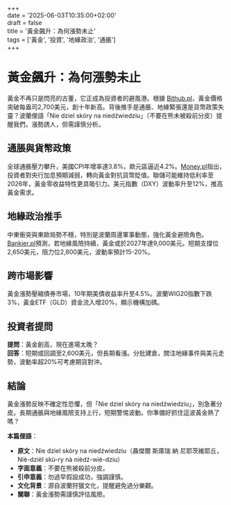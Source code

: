 +++  
date = '2025-06-03T10:35:00+02:00'  
draft = false  
title = '黃金飆升：為何漲勢未止'  
tags = ['黃金', '投資', '地緣政治', '通脹']  
+++

# 黃金飆升：為何漲勢未止

黃金不再只是閃亮的古董，它正成為投資者的避風港。根據 [Bithub.pl](https://bithub.pl/metale-szlachetne/zloto-w-gore-tak-wysoko-dawno-juz-nie-bylo/)，黃金價格突破每盎司2,700美元，創十年新高。背後推手是通脹、地緣緊張還是貨幣政策失靈？波蘭俚語「Nie dziel skóry na niedźwiedziu」（不要在熊未被殺前分皮）提醒我們，漲勢誘人，但需謹慎分析。

## 通脹與貨幣政策
全球通脹壓力攀升，美國CPI年增率達3.8%，歐元區逼近4.2%。[Money.pl](https://www.money.pl/gospodarka/ceny-zlota-rosna-oto-przyczyny-7163364359711456a.html)指出，投資者對央行加息預期減弱，轉向黃金對抗貨幣貶值。聯儲可能維持低利率至2026年，黃金零收益特性更具吸引力。美元指數（DXY）波動率升至12%，推高黃金需求。

## 地緣政治推手
中東衝突與東歐局勢不穩，特別是波蘭周邊軍事動態，強化黃金避險角色。[Bankier.pl](https://www.bankier.pl/wiadomosc/Kiedy-zloto-po-9-000-dolarow-Kreta-droga-zlotego-byka-8950300.html)預測，若地緣風險持續，黃金或於2027年達9,000美元。短期支撐位2,650美元，阻力位2,800美元，波動率預計15-20%。

## 跨市場影響
黃金漲勢壓縮債券市場，10年期美債收益率升至4.5%。波蘭WIG20指數下跌3%，黃金ETF（GLD）資金流入增20%，顯示機構加碼。

## 投資者提問
**提問**：黃金創高，現在進場太晚？  
**回答**：短期或回調至2,600美元，但長期看漲。分批建倉，關注地緣事件與美元走勢，波動率超20%可考慮期貨對沖。

## 結論
黃金漲勢反映不確定性恐懼，但「Nie dziel skóry na niedźwiedziu」，別急著分皮。長期通脹與地緣風險支持上行，短期警惕波動。你準備好抓住這波黃金熱了嗎？

**本篇俚語**：  
- **原文**：Nie dziel skóry na niedźwiedziu（聶傑爾 斯庫瑞 納 尼耶茨維耶丘，Niè-dzièl skù-ry nà nièdź-wiè-dziu）  
- **字面意義**：不要在熊被殺前分皮。  
- **引申意義**：勿過早假設成功，強調謹慎。  
- **文化背景**：源自波蘭狩獵文化，提醒避免過分樂觀。  
- **關聯**：黃金漲勢需謹慎評估風險。
